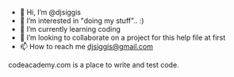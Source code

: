 - 👋 Hi, I’m @djsiggis
- 👀 I’m interested in "doing my stuff".. :)
- 🌱 I’m currently learning coding
- 💞️ I’m looking to collaborate on a project for this help file at first
- 📫 How to reach me djsiggis@gmail.com

codeacademy.com is a place to write and test code.


<!---
djsiggis/djsiggis is a ✨ special ✨ repository because its `README.md` (this file) appears on your GitHub profile.
You can click the Preview link to take a look at your changes.
--->
